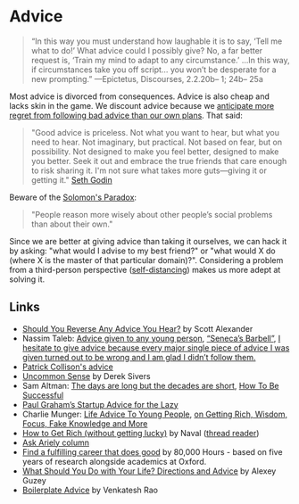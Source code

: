 # Advice

> “In this way you must understand how laughable it is to say, ‘Tell me what to do!’ What advice could I possibly give? No, a far better request is, ‘Train my mind to adapt to any circumstance.’ …In this way, if circumstances take you off script… you won’t be desperate for a new prompting.” —Epictetus, Discourses, 2.2.20b– 1; 24b– 25a

Most advice is divorced from consequences. Advice is also cheap and lacks skin in the game. We discount advice because we [anticipate more regret from following bad advice than our own plans](https://onlinelibrary.wiley.com/doi/full/10.1002/bdm.2048). That said:

> "Good advice is priceless. Not what you want to hear, but what you need to hear. Not imaginary, but practical. Not based on fear, but on possibility. Not designed to make you feel better, designed to make you better. Seek it out and embrace the true friends that care enough to risk sharing it. I'm not sure what takes more guts—giving it or getting it." [Seth Godin](https://seths.blog/2014/05/good-advice/)

Beware of the [Solomon's Paradox](https://www.researchgate.net/publication/263016241_Exploring_Solomon's_Paradox_Self-Distancing_Eliminates_the_Self-Other_Asymmetry_in_Wise_Reasoning_About_Close_Relationships_in_Younger_and_Older_Adults):

> "People reason more wisely about other people’s social problems than about their own."

Since we are better at giving advice than taking it ourselves, we can hack it by asking: "what would I advise to my best friend?" or "what would X do \(where X is the master of that particular domain\)?". Considering a problem from a third-person perspective \([self-distancing](https://en.wikipedia.org/wiki/Distancing_%28psychology%29#Self-distancing_perspective)\) makes us more adept at solving it.

## Links

* [Should You Reverse Any Advice You Hear?](https://slatestarcodex.com/2014/03/24/should-you-reverse-any-advice-you-hear/) by Scott Alexander
* Nassim Taleb: [Advice given to any young person](https://twitter.com/nntaleb/status/975748062176952322?lang=en), [“Seneca’s Barbell”](https://www.nuggetsofthought.com/2018/04/02/nassim-taleb-senecas-barbell), [I hesitate to give advice because  every  major single piece of advice I was given turned out to be wrong and I am glad I didn’t follow them.](http://fooledbyrandomness.com/AUBCommencement.pdf)
* [Patrick Collison's advice](https://patrickcollison.com/advice)
* [Uncommon Sense](https://www.youtube.com/playlist?list=PLBAAC8C0430D64F4D) by Derek Sivers
* Sam Altman: [The days are long but the decades are short](https://blog.samaltman.com/the-days-are-long-but-the-decades-are-short), [How To Be Successful](https://blog.samaltman.com/how-to-be-successful)
* [Paul Graham’s Startup Advice for the Lazy](https://medium.com/swlh/graham-for-the-lazy-51a170dacc86)
* Charlie Munger: [Life Advice To Young People](https://www.nuggetsofthought.com/2018/02/18/charlie-mungers-advice-to), [on Getting Rich, Wisdom, Focus, Fake Knowledge and More](https://fs.blog/2017/02/charlie-munger-wisdom/)
* [How to Get Rich \(without getting lucky\)](https://twitter.com/naval/status/1002103360646823936) by Naval \([thread reader](https://threadreaderapp.com/thread/1002103360646823936.html)\)
* [Ask Ariely column](http://danariely.com/tag/advice-column/)
* [Find a fulfilling career that does good](https://80000hours.org/career-guide/) by 80,000 Hours - based on five years of research alongside academics at Oxford.
* [What Should You Do with Your Life? Directions and Advice](https://guzey.com/personal/what-should-you-do-with-your-life/) by Alexey Guzey
* [Boilerplate Advice](https://www.ribbonfarm.com/2021/01/06/boilerplate-advice/) by Venkatesh Rao
